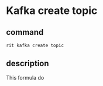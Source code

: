 # Kafka create topic

## command

```bash
rit kafka create topic
```

## description

This formula do
